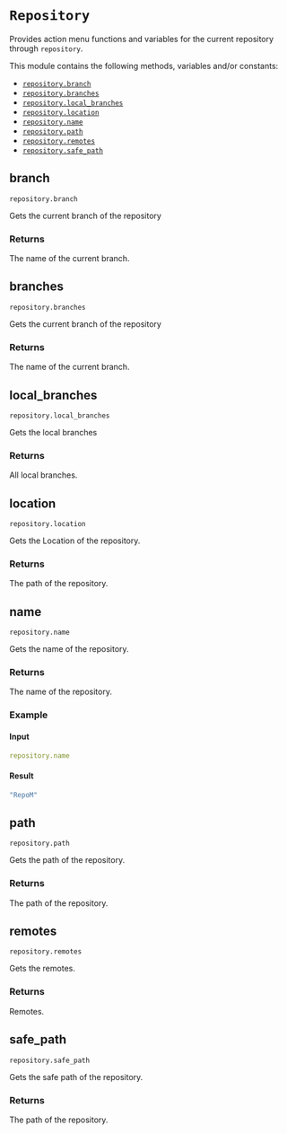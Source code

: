 # `Repository`

Provides action menu functions and variables for the current repository through `repository`.

This module contains the following methods, variables and/or constants:

- [`repository.branch`](#repository-branch)
- [`repository.branches`](#repository-branches)
- [`repository.local_branches`](#repository-local-branches)
- [`repository.location`](#repository-location)
- [`repository.name`](#repository-name)
- [`repository.path`](#repository-path)
- [`repository.remotes`](#repository-remotes)
- [`repository.safe_path`](#repository-safe-path)

## branch

`repository.branch`

Gets the current branch of the repository

### Returns

The name of the current branch.

## branches

`repository.branches`

Gets the current branch of the repository

### Returns

The name of the current branch.

## local_branches

`repository.local_branches`

Gets the local branches

### Returns

All local branches.

## location

`repository.location`

Gets the Location of the repository.

### Returns

The path of the repository.

## name

`repository.name`

Gets the name of the repository.

### Returns

The name of the repository.

### Example

#### Input

```yaml
repository.name
```

#### Result

```yaml
"RepoM"
```

## path

`repository.path`

Gets the path of the repository.

### Returns

The path of the repository.

## remotes

`repository.remotes`

Gets the remotes.

### Returns

Remotes.

## safe_path

`repository.safe_path`

Gets the safe path of the repository.

### Returns

The path of the repository.
